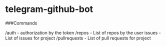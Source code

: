 # telegram-github-bot

###Commands

/auth - authorization by the token
/repos - List of repos by the user
issues - List of issues for project
/pullrequests - List of pull requests for project
